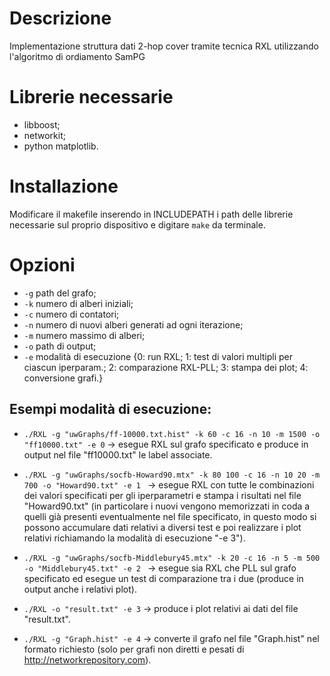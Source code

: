 # Descrizione
Implementazione struttura dati 2-hop cover tramite tecnica RXL utilizzando l'algoritmo di ordiamento SamPG 

# Librerie necessarie
 - libboost;
 - networkit;
 - python matplotlib.
 
 # Installazione
 
 Modificare il makefile inserendo in INCLUDEPATH i path delle librerie necessarie sul proprio dispositivo e digitare ``` make ``` da terminale.
 
 # Opzioni
 
 - ``` -g ``` path del grafo;
 - ``` -k ``` numero di alberi iniziali;
 - ``` -c ``` numero di contatori;
 - ``` -n ``` numero di nuovi alberi generati ad ogni iterazione;
 - ``` -m ``` numero massimo di alberi;
 - ``` -o ``` path di output;
 - ``` -e ``` modalità di esecuzione {0: run RXL; 
                                      1: test di valori multipli per ciascun iperparam.; 
                                      2: comparazione RXL-PLL; 
                                      3: stampa dei plot;
                                      4: conversione grafi.}

## Esempi modalità di esecuzione:

- ``` ./RXL -g "uwGraphs/ff-10000.txt.hist" -k 60 -c 16 -n 10 -m 1500 -o "ff10000.txt" -e 0 ``` →  esegue RXL sul grafo   specificato e produce in output nel file "ff10000.txt" le label associate.

- ```./RXL -g "uwGraphs/socfb-Howard90.mtx" -k 80 100 -c 16 -n 10 20 -m 700 -o "Howard90.txt" -e 1 ``` → esegue RXL con tutte le combinazioni dei valori specificati per gli iperparametri e stampa i risultati nel file "Howard90.txt" (in particolare i nuovi vengono memorizzati in coda a quelli già presenti eventualmente nel file specificato, in questo modo si possono accumulare dati relativi a diversi test e poi realizzare i plot relativi richiamando la modalità di esecuzione "-e 3").

- ```./RXL -g "uwGraphs/socfb-Middlebury45.mtx" -k 20 -c 16 -n 5 -m 500 -o "Middlebury45.txt" -e 2 ``` → esegue sia RXL che PLL sul grafo specificato ed esegue un test di comparazione tra i due (produce in output anche i relativi plot).

- ```./RXL -o "result.txt" -e 3``` → produce i plot relativi ai dati del file "result.txt".

- ```./RXL -g "Graph.hist" -e 4``` → converte il grafo nel file "Graph.hist" nel formato richiesto (solo per grafi non diretti e pesati di http://networkrepository.com).   
                                      

